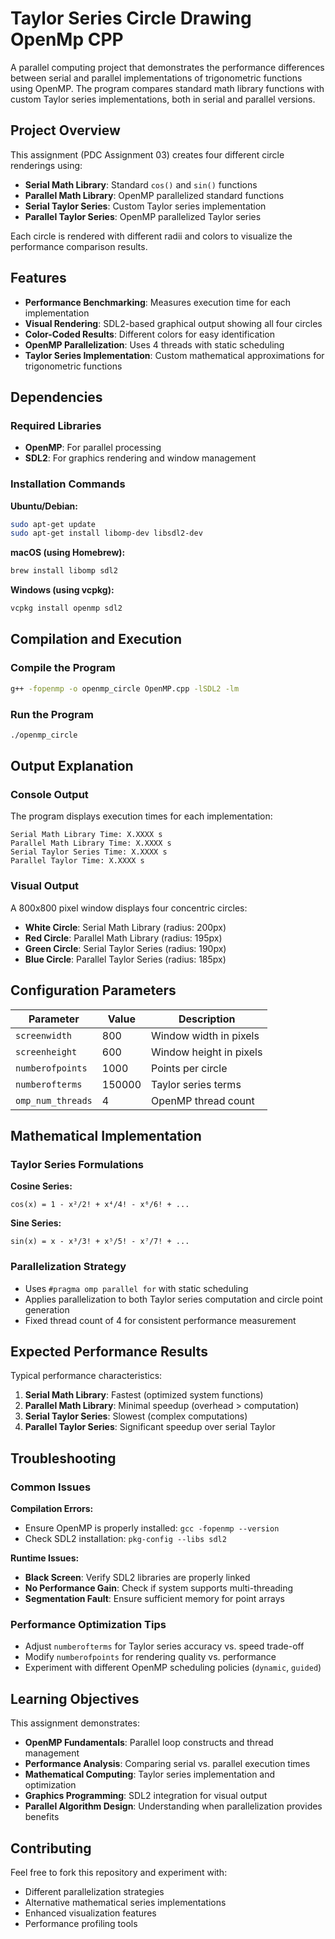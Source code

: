 # Taylor Series Circle Drawing OpenMp CPP

A parallel computing project that demonstrates the performance differences between serial and parallel implementations of trigonometric functions using OpenMP. The program compares standard math library functions with custom Taylor series implementations, both in serial and parallel versions.

## Project Overview

This assignment (PDC Assignment 03) creates four different circle renderings using:
- **Serial Math Library**: Standard `cos()` and `sin()` functions
- **Parallel Math Library**: OpenMP parallelized standard functions  
- **Serial Taylor Series**: Custom Taylor series implementation
- **Parallel Taylor Series**: OpenMP parallelized Taylor series

Each circle is rendered with different radii and colors to visualize the performance comparison results.

## Features

- **Performance Benchmarking**: Measures execution time for each implementation
- **Visual Rendering**: SDL2-based graphical output showing all four circles
- **Color-Coded Results**: Different colors for easy identification
- **OpenMP Parallelization**: Uses 4 threads with static scheduling
- **Taylor Series Implementation**: Custom mathematical approximations for trigonometric functions

## Dependencies

### Required Libraries
- **OpenMP**: For parallel processing
- **SDL2**: For graphics rendering and window management

### Installation Commands

**Ubuntu/Debian:**
```bash
sudo apt-get update
sudo apt-get install libomp-dev libsdl2-dev
```

**macOS (using Homebrew):**
```bash
brew install libomp sdl2
```

**Windows (using vcpkg):**
```bash
vcpkg install openmp sdl2
```

## Compilation and Execution

### Compile the Program
```bash
g++ -fopenmp -o openmp_circle OpenMP.cpp -lSDL2 -lm
```

### Run the Program
```bash
./openmp_circle
```

## Output Explanation

### Console Output
The program displays execution times for each implementation:
```
Serial Math Library Time: X.XXXX s
Parallel Math Library Time: X.XXXX s
Serial Taylor Series Time: X.XXXX s
Parallel Taylor Time: X.XXXX s
```

### Visual Output
A 800x800 pixel window displays four concentric circles:
- **White Circle**: Serial Math Library (radius: 200px)
- **Red Circle**: Parallel Math Library (radius: 195px)
- **Green Circle**: Serial Taylor Series (radius: 190px)
- **Blue Circle**: Parallel Taylor Series (radius: 185px)

## Configuration Parameters

| Parameter | Value | Description |
|-----------|-------|-------------|
| `screenwidth` | 800 | Window width in pixels |
| `screenheight` | 600 | Window height in pixels |
| `numberofpoints` | 1000 | Points per circle |
| `numberofterms` | 150000 | Taylor series terms |
| `omp_num_threads` | 4 | OpenMP thread count |

## Mathematical Implementation

### Taylor Series Formulations

**Cosine Series:**
```
cos(x) = 1 - x²/2! + x⁴/4! - x⁶/6! + ...
```

**Sine Series:**
```
sin(x) = x - x³/3! + x⁵/5! - x⁷/7! + ...
```

### Parallelization Strategy
- Uses `#pragma omp parallel for` with static scheduling
- Applies parallelization to both Taylor series computation and circle point generation
- Fixed thread count of 4 for consistent performance measurement

## Expected Performance Results

Typical performance characteristics:
1. **Serial Math Library**: Fastest (optimized system functions)
2. **Parallel Math Library**: Minimal speedup (overhead > computation)
3. **Serial Taylor Series**: Slowest (complex computations)
4. **Parallel Taylor Series**: Significant speedup over serial Taylor

## Troubleshooting

### Common Issues

**Compilation Errors:**
- Ensure OpenMP is properly installed: `gcc -fopenmp --version`
- Check SDL2 installation: `pkg-config --libs sdl2`

**Runtime Issues:**
- **Black Screen**: Verify SDL2 libraries are properly linked
- **No Performance Gain**: Check if system supports multi-threading
- **Segmentation Fault**: Ensure sufficient memory for point arrays

### Performance Optimization Tips
- Adjust `numberofterms` for Taylor series accuracy vs. speed trade-off
- Modify `numberofpoints` for rendering quality vs. performance
- Experiment with different OpenMP scheduling policies (`dynamic`, `guided`)

## Learning Objectives

This assignment demonstrates:
- **OpenMP Fundamentals**: Parallel loop constructs and thread management
- **Performance Analysis**: Comparing serial vs. parallel execution times
- **Mathematical Computing**: Taylor series implementation and optimization
- **Graphics Programming**: SDL2 integration for visual output
- **Parallel Algorithm Design**: Understanding when parallelization provides benefits

## Contributing

Feel free to fork this repository and experiment with:
- Different parallelization strategies
- Alternative mathematical series implementations
- Enhanced visualization features
- Performance profiling tools
